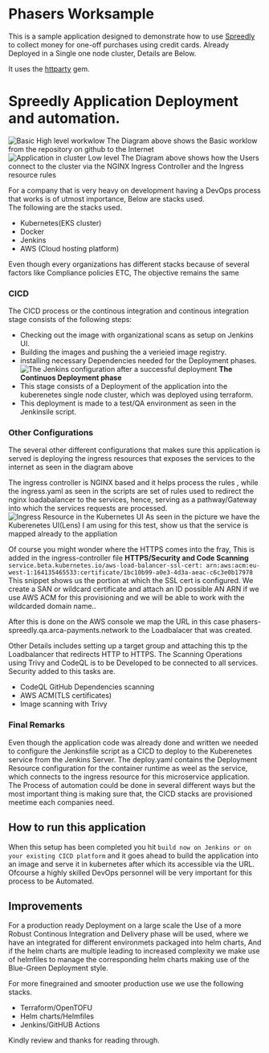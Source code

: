 # Phasers Worksample

This is a sample application designed to demonstrate how to use [Spreedly](https://phasers-spreedly.qa.arca-payments.network/) to collect money for one-off purchases using credit cards. Already Deployed in a Single one node cluster, Details are Below.



It uses the [httparty](https://github.com/jnunemaker/httparty) gem.


# Spreedly Application Deployment and automation.
![Basic High level workwlow](https://github.com/wasp-networks/spreedly-phasers/blob/master/PNG's/Spreedlt-Application.drawio.png)
The Diagram above shows the Basic worklow from the repository on github to the Internet</br>
![Application in cluster Low level](https://github.com/wasp-networks/spreedly-phasers/blob/master/PNG's/Workflow.png)
The Diagram above shows how the Users connect to the cluster via the NGINX Ingress Controller and the Ingress resource rules</br>

For a company that is very heavy on development having a DevOps process that works is of utmost importance, Below are stacks used. </br>
The following are the stacks used.</br>
- Kubernetes(EKS cluster)
- Docker 
- Jenkins
- AWS (Cloud hosting platform)

Even though every organizations has different stacks because of several factors like Compliance policies ETC, The objective remains the same </br>
### CICD
The CICD process or the continous integration and continous integration stage consists of the following steps:
- Checking out the image with organizational scans as setup on Jenkins UI.
- Building the images and pushing the a verieied image registry.
- installing necessary Dependencies needed for the Deployment phases.
![The Jenkins configuration after a successful deployment](https://github.com/wasp-networks/spreedly-phasers/blob/master/PNG's/Screenshot%202024-05-04%20at%2016.17.51.png)
**The Continuos Deployment phase**</br>
- This stage consists of a Deployment of the application into the kuberenetes single node cluster, which was deployed using terraform.
- This deployment is made to a test/QA environment as seen in the Jenkinsile script.

### Other Configurations
The several other different configurations that makes sure this application is served is deploying the ingress resources that exposes the services to the internet as seen in the diagram above </br>

The ingress controller is NGINX based and it helps process the rules , while the ingress.yaml as seen in the scripts are set of rules used to redirect the nginx loadabalancer to the services, hence, serving as a pathway/Gateway into which the services requests are processed.
![Ingress Resource in the Kubernetes UI](https://github.com/wasp-networks/spreedly-phasers/blob/master/PNG's/Screenshot%202024-05-04%20at%2016.55.03.png)
As seen in the picture we have the Kuberenetes UI(Lens) I am using for this test, show us that the service is mapped already to the appliation

Of course you might wonder where the HTTPS comes into the fray, This is added in the ingress-controller file
**HTTPS/Security and Code Scanning**
`service.beta.kubernetes.io/aws-load-balancer-ssl-cert: arn:aws:acm:eu-west-1:164135465533:certificate/1bc10b99-a0e3-4d3a-aeac-c6c3e0b17978
`
This snippet shows us the portion at which the SSL cert is configured. We create a SAN or wildcard certificate and attach an ID possible AN ARN if we use AWS ACM for this provisioning and we will be able to work with the wildcarded domain name..

After this is done on the AWS console we map the URL in this case phasers-spreedly.qa.arca-payments.network to the Loadbalacer that was created.

Other Details includes setting up a target group and attaching this tp the Loadbalancer that redirects HTTP to HTTPS.
The Scanning Operations using Trivy and CodeQL is to be Developed to be connected to all services. 
Security added to this tasks are.</br>
- CodeQL GitHub Dependencies scanning
- AWS ACM(TLS certificates)
- Image scanning with Trivy 

### Final Remarks
Even though the application code was already done and written we needed to configure the Jenkinsfile script as a CICD to deploy to the Kuberenetes service from the Jenkins Server.
The deploy.yaml contains the Deployment Resource configuration for the container runtime as weel as the service, which connects to the ingress resource for this microservice application.
The Process of automation could be done in several different ways but the most important thing is making sure that, the CICD stacks are provisioned meetime each companies need.


## How to run this application
When this setup has been completed you hit `build now on Jenkins or on your existing CICD platform` and it goes ahead to build the application into an image and serve it in kubernetes after which its accessible via the URL. Ofcourse a highly skilled DevOps personnel will be very important for this process to be Automated.

## Improvements

For a production ready Deployment on a large scale the Use of a more Robust Continous Integration and Delivery phase will be used, where we have an integrated for different environmets packaged into helm charts, And if the helm charts are multiple leading to increased complexity we make use of helmfiles to manage the corresponding helm charts making use of the Blue-Green Deployment style.

For more finegrained and smooter production use we use the following stacks.
- Terraform/OpenTOFU
- Helm charts/Helmfiles
- Jenkins/GitHUB Actions

Kindly review and thanks for reading through.